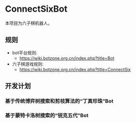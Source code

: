 # ConnectSixBot
本项目为六子棋机器人。

## 规则
- bot平台规则:
  - https://wiki.botzone.org.cn/index.php?title=Bot
- 六子棋游戏规则:
  - https://wiki.botzone.org.cn/index.php?title=ConnectSix

## 开发计划

### 基于传统博弈树搜索和剪枝算法的“丁真珍珠”Bot

### 基于蒙特卡洛树搜索的“锐克五代”Bot
